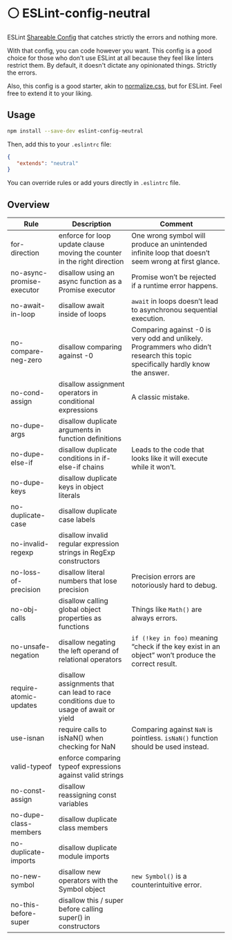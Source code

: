 # ⚪️ ESLint-config-neutral

ESLint [Shareable Config](http://eslint.org/docs/developer-guide/shareable-configs) that catches strictly the errors and nothing more. 

With that config, you can code however you want. This config is a good choice for those who don't use ESLint at all because they feel like linters restrict them. By default, it doesn't dictate any opinionated things. Strictly the errors.

Also, this config is a good starter, akin to [normalize.css](https://github.com/necolas/normalize.css), but for ESLint. Feel free to extend it to your liking.

## Usage

```bash
npm install --save-dev eslint-config-neutral
```

Then, add this to your `.eslintrc` file:

```JSON
{
   "extends": "neutral"
}
```

You can override rules or add yours directly in `.eslintrc` file.

## Overview

|Rule                     |Description                                                                         |Comment                                                                                                                       |
|-------------------------|------------------------------------------------------------------------------------|------------------------------------------------------------------------------------------------------------------------------|
|for-direction            |enforce for loop update clause moving the counter in the right direction            |One wrong symbol will produce an unintended infinite loop that doesn’t seem wrong at first glance.                                            |
|no-async-promise-executor|disallow using an async function as a Promise executor                              |Promise won’t be rejected if a runtime error happens.                                                                           |
|no-await-in-loop         |disallow await inside of loops                                                      |`await` in loops doesn’t lead to asynchronou sequential execution.                                                                        |
|no-compare-neg-zero      |disallow comparing against -0                                                       |Comparing against -0 is very odd and unlikely. Programmers who didn’t research this topic specifically hardly know the answer.|
|no-cond-assign           |disallow assignment operators in conditional expressions                            |A classic mistake.                                                                                                            |
|no-dupe-args             |disallow duplicate arguments in function definitions                                |                                                                                                                              |
|no-dupe-else-if          |disallow duplicate conditions in if-else-if chains                                  |Leads to the code that looks like it will execute while it won’t.                                                             |
|no-dupe-keys             |disallow duplicate keys in object literals                                          |                                                                                                                              |
|no-duplicate-case        |disallow duplicate case labels                                                      |                                                                                                                              |
|no-invalid-regexp        |disallow invalid regular expression strings in RegExp constructors                  |                                                                                                                              |
|no-loss-of-precision     |disallow literal numbers that lose precision                                        |Precision errors are notoriously hard to debug.                                                                               |
|no-obj-calls             |disallow calling global object properties as functions                              |Things like `Math()` are always errors.                                                                                         |
|no-unsafe-negation       |disallow negating the left operand of relational operators                          |`if (!key in foo)` meaning “check if the key exist in an object” won’t produce the correct result.                             |
|require-atomic-updates   |disallow assignments that can lead to race conditions due to usage of await or yield|                                                                                                                              |
|use-isnan                |require calls to isNaN() when checking for NaN                                      |Comparing against `NaN` is pointless. `isNaN()` function should be used instead.                                                       |
|valid-typeof             |enforce comparing typeof expressions against valid strings                          |                                                                                                                              |
|no-const-assign          |disallow reassigning const variables                                                |                                                                                                                              |
|no-dupe-class-members    |disallow duplicate class members                                                    |                                                                                                                              |
|no-duplicate-imports     |disallow duplicate module imports                                                   |                                                                                                                              |
|no-new-symbol            |disallow new operators with the Symbol object                                       |`new Symbol()` is a counterintuitive error.                                                                                     |
|no-this-before-super     |disallow this / super before calling super() in constructors                        |                                                                                                                              |
